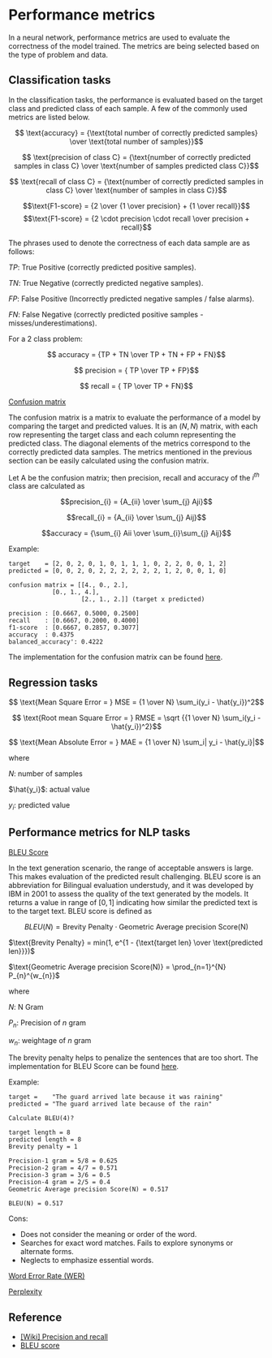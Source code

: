# Performance metrics

In a neural network, performance metrics are used to evaluate the correctness of the model trained. The metrics are being selected based on the type of problem and data.

## Classification tasks
In the classification tasks, the performance is evaluated based on the target class and predicted class of each sample. A few of the commonly used metrics are listed below.

$$ \text{accuracy} = {\text{total number of correctly predicted samples} \over \text{total number of samples}}$$

$$ \text{precision of class C} = {\text{number of correctly predicted samples in class C} \over \text{number of samples predicted class C}}$$

$$ \text{recall of class C} = {\text{number of correctly predicted samples in class C} \over \text{number of samples in class C}}$$

$$\text{F1-score} = {2 \over {1 \over precision} + {1 \over recall}}$$
$$\text{F1-score} = {2 \cdot precision \cdot recall \over precision + recall}$$

The phrases used to denote the correctness of each data sample are as follows:

$TP$: True Positive (correctly predicted positive samples).

$TN$: True Negative (correctly predicted negative samples).

$FP$: False Positive (Incorrectly predicted negative samples / false alarms).

$FN$: False Negative (correctly predicted positive samples - misses/underestimations).

For a 2 class problem:

$$ accuracy = {TP + TN \over TP + TN + FP + FN}$$

$$ precision = { TP \over TP + FP}$$

$$ recall = { TP \over TP + FN}$$

<ins>Confusion matrix</ins>

The confusion matrix is a matrix to evaluate the performance of a model by comparing the target and predicted values. It is an $(N, N)$ matrix, with each row representing the target class and each column representing the predicted class. The diagonal elements of the metrics correspond to the correctly predicted data samples. The metrics mentioned in the previous section can be easily calculated using the confusion matrix.

Let A be the confusion matrix; then precision, recall and accuracy of the $i^{th}$ class are calculated as

$$precision_{i} = {A_{ii} \over \sum_{j} Aji}$$

$$recall_{i} = {A_{ii} \over \sum_{j} Aij}$$

$$accuracy = {\sum_{i} Aii \over \sum_{i}\sum_{j} Aij}$$

Example:
```
target    = [2, 0, 2, 0, 1, 0, 1, 1, 1, 0, 2, 2, 0, 0, 1, 2]
predicted = [0, 0, 2, 0, 2, 2, 2, 2, 2, 2, 1, 2, 0, 0, 1, 0]

confusion matrix = [[4., 0., 2.],
		    [0., 1., 4.],
                    [2., 1., 2.]] (target x predicted)

precision : [0.6667, 0.5000, 0.2500] 
recall    : [0.6667, 0.2000, 0.4000] 
f1-score  : [0.6667, 0.2857, 0.3077]
accuracy  : 0.4375
balanced_accuracy': 0.4222
```
The implementation for the confusion matrix can be found [here](/notes/dl/modules/metrics/confusion_matrix.py).

## Regression tasks
$$ \text{Mean Square Error = } MSE = {1 \over N} \sum_i(y_i - \hat{y_i})^2$$

$$ \text{Root mean Square Error = } RMSE = \sqrt {{1 \over N} \sum_i(y_i - \hat{y_i})^2}$$

$$ \text{Mean Absolute Error = } MAE = {1 \over N} \sum_i|
y_i - \hat{y_i}|$$

where

$N$: number of samples

$\hat{y_i}$: actual value

$y_i$: predicted value

## Performance metrics for NLP tasks

<ins> BLEU Score </ins>

In the text generation scenario, the range of acceptable answers is large. This makes evaluation of the predicted result challenging. BLEU score is an abbreviation for Bilingual evaluation understudy, and it was developed by IBM in 2001 to assess the quality of the text generated by the models. It returns a value in range of $[0, 1]$ indicating how similar the predicted text is to the target text. BLEU score is defined as

$$BLEU(N) = \text{Brevity Penalty} \cdot \text{Geometric Average precision Score(N)}$$

$\text{Brevity Penalty} = min(1, e^{1 - {\text{target len} \over \text{predicted len}}})$

$\text{Geometric Average precision Score(N)} = \prod_{n=1}^{N} P_{n}^{w_{n}}$

where

$N$: N Gram

$P_{n}$: Precision of $n$ gram

$w_{n}$: weightage of $n$ gram

The brevity penalty helps to penalize the sentences that are too short. The implementation for BLEU Score can be found [here](/notes/dl/modules/metrics/bleu_score.py).

Example:
```
target =    "The guard arrived late because it was raining"
predicted = "The guard arrived late because of the rain"

Calculate BLEU(4)?

target length = 8
predicted length = 8
Brevity penalty = 1

Precision-1 gram = 5/8 = 0.625
Precision-2 gram = 4/7 = 0.571
Precision-3 gram = 3/6 = 0.5
Precision-4 gram = 2/5 = 0.4
Geometric Average precision Score(N) = 0.517

BLEU(N) = 0.517
```
Cons:

* Does not consider the meaning or order of the word.
* Searches for exact word matches. Fails to explore synonyms or alternate forms.
* Neglects to emphasize essential words.

<ins> Word Error Rate (WER) </ins>

<ins> Perplexity </ins>

## Reference
* [[Wiki] Precision and recall](https://en.wikipedia.org/wiki/Precision_and_recall)
* [BLEU score](https://towardsdatascience.com/foundations-of-nlp-explained-bleu-score-and-wer-metrics-1a5ba06d812b/)

